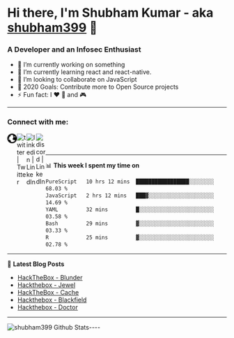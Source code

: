 # Hi there, I'm Shubham Kumar - aka [shubham399][website] 👋

### A Developer and an Infosec Enthusiast

- 🔭 I’m currently working on something
- 🌱 I’m currently learning react and react-native. 
- 👯 I’m looking to collaborate on JavaScript
- 🥅 2020 Goals: Contribute more to Open Source projects
- ⚡ Fun fact: I ❤️ 🐶 and 🎮


---
### Connect with me:

[<img align="left" alt="Website" width="22px" src="https://raw.githubusercontent.com/iconic/open-iconic/master/svg/globe.svg" />][website]
[<img align="left" alt="twitter | Twitter" width="22px" src="https://cdn.jsdelivr.net/npm/simple-icons@v3/icons/twitter.svg" />][twitter]
[<img align="left" alt="linkedin | LinkedIn" width="22px" src="https://cdn.jsdelivr.net/npm/simple-icons@v3/icons/linkedin.svg" />][linkedin]
[<img align="left" alt="discord | LinkedIn" width="22px" src="https://cdn.jsdelivr.net/npm/simple-icons@v3/icons/discord.svg" />][discord]


<br />
<br />

---
📊 **This week I spent my time on**
<!--START_SECTION:waka-->
```text
PureScript   10 hrs 12 mins  █████████████████░░░░░░░░   68.03 % 
JavaScript   2 hrs 12 mins   ███▓░░░░░░░░░░░░░░░░░░░░░   14.69 % 
YAML         32 mins         █░░░░░░░░░░░░░░░░░░░░░░░░   03.58 % 
Bash         29 mins         ▓░░░░░░░░░░░░░░░░░░░░░░░░   03.33 % 
R            25 mins         ▓░░░░░░░░░░░░░░░░░░░░░░░░   02.78 % 
```
<!--END_SECTION:waka-->

---
📕 **Latest Blog Posts**
<!-- BLOG-POST-LIST:START -->
- [HackTheBox - Blunder](https://www.shubhkumar.in/htb/blunder/)
- [Hackthebox - Jewel](https://www.shubhkumar.in/htb/jewel/)
- [HackTheBox - Cache](https://www.shubhkumar.in/htb/cache/)
- [Hackthebox - Blackfield](https://www.shubhkumar.in/htb/blackfield/)
- [Hackthebox - Doctor](https://www.shubhkumar.in/htb/doctor/)
<!-- BLOG-POST-LIST:END -->
---

<img align="left" alt="shubham399 Github Stats" src="https://github-readme-stats.vercel.app/api?username=shubham399&show_icons=true&hide_border=true&count_private=true" />
----

[website]:  https://shubhkumar.in/about/
[twitter]:  https://twitter.com/shubhkumar01/
[linkedin]: https://www.linkedin.com/in/shubham399/
[discord]:  https://discordapp.com/users/397613413301354497
